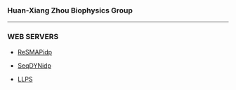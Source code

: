 ###  Huan-Xiang Zhou Biophysics Group
----

### WEB SERVERS
- [ReSMAPidp](ReSMAPidp/index.html)

- [SeqDYNidp](SeqDYNidp/index.html)

- [LLPS](LLPS/index.html)

